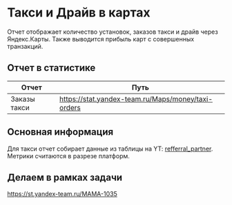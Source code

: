 # Такси и Драйв в картах
Отчет отображает количество установок, заказов такси и драйв через Яндекс.Карты.
Также выводится прибыль карт с совершенных транзакций.

## Отчет в статистике
| Отчет | Путь |
|---|---|
| Заказы такси | https://stat.yandex-team.ru/Maps/money/taxi-orders |


## Основная информация
Для такси отчет собирает данные из таблицы на YT: [refferral_partner](https://yt.yandex-team.ru/hahn/navigation?path=//home/maps/analytics/data/taxi-referral-partner/agg_referral_partner_statistics_snp).
Метрики считаются в разрезе платформ.

## Делаем в рамках задачи
https://st.yandex-team.ru/MAMA-1035
